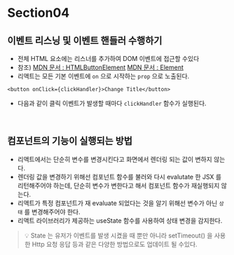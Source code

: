 # Section04

## 이벤트 리스닝 및 이벤트 핸들러 수행하기

- 전체 HTML 요소에는 리스너를 추가하여 DOM 이벤트에 접근할 수있다
- 참조) [MDN 문서 : HTMLButtonElement](https://developer.mozilla.org/en-US/docs/Web/API/HTMLButtonElement) [MDN 문서 : Element](https://developer.mozilla.org/ko/docs/Web/API/Element)
- 리액트는 모든 기본 이벤트에 `on` 으로 시작하는 `prop` 으로 노출된다.

```JS
<button onClick={clickHandler}>Change Title</button>
```

- 다음과 같이 클릭 이벤트가 발생할 때마다 `clickHandler` 함수가 실행된다.

</br>

## 컴포넌트의 기능이 실행되는 방법

- 리액트에서는 단순히 변수를 변경시킨다고 화면에서 렌더링 되는 값이 변하지 않는다.
- 렌더링 값을 변경하기 위해선 컴포넌트 함수를 불러와 다시 evalutate 한 JSX 를 리턴해주어야 하는데, 단순히 변수가 변한다고 해서 컴포넌트 함수가 재실행되지 않는다.
- 리액트가 특정 컴포넌트가 재 evaluate 되었다는 것을 알기 위해선 변수가 아닌 `상태` 를 변경해주어야 한다.
- 리액트 라이브러리가 제공하는 useState 함수를 사용하여 상태 변경을 감지한다.

> 💡 State 는 유저가 이벤트를 발생 시켰을 때 뿐만 아니라 setTimeout() 을 사용한 Http 요청 응답 등과 같은 다양한 방법으로도 업데이트 될 수있다.
